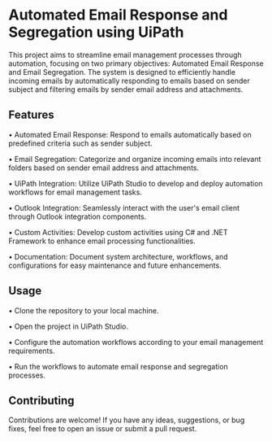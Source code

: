 # Automated Email Response and Segregation using UiPath

This project aims to streamline email management processes through automation, focusing on two primary objectives: Automated Email Response and Email Segregation. The system is designed to efficiently handle incoming emails by automatically responding to emails based on sender subject and filtering emails by sender email address and attachments.

## Features
• Automated Email Response: Respond to emails automatically based on predefined criteria such as sender subject.

• Email Segregation: Categorize and organize incoming emails into relevant folders based on sender email address and attachments.

• UiPath Integration: Utilize UiPath Studio to develop and deploy automation workflows for email management tasks.

• Outlook Integration: Seamlessly interact with the user's email client through Outlook integration components.

• Custom Activities: Develop custom activities using C# and .NET Framework to enhance email processing functionalities.

• Documentation: Document system architecture, workflows, and configurations for easy maintenance and future enhancements.

## Usage
• Clone the repository to your local machine.

• Open the project in UiPath Studio.

• Configure the automation workflows according to your email management requirements.

• Run the workflows to automate email response and segregation processes.

## Contributing
Contributions are welcome! If you have any ideas, suggestions, or bug fixes, feel free to open an issue or submit a pull request.
